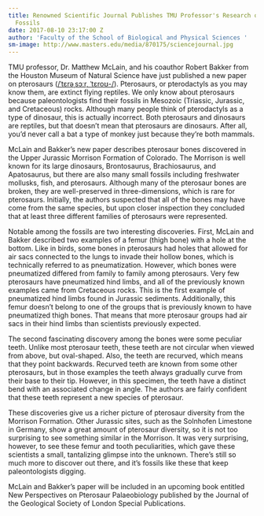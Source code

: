 ```yaml
---
title: Renowned Scientific Journal Publishes TMU Professor's Research of Pterosaur
  Fossils
date: 2017-08-10 23:17:00 Z
author: 'Faculty of the School of Biological and Physical Sciences '
sm-image: http://www.masters.edu/media/870175/sciencejournal.jpg
---
```


TMU professor, Dr. Matthew McLain, and his coauthor Robert Bakker from the Houston Museum of Natural Science have just published a new paper on pterosaurs ([/ˈtɛrəˌsɔːr, ˈtɛroʊ-/](https://en.wikipedia.org/wiki/Help:IPA/English)). Pterosaurs, or pterodactyls as you may know them, are extinct flying reptiles. We only know about pterosaurs because paleontologists find their fossils in Mesozoic (Triassic, Jurassic, and Cretaceous) rocks. Although many people think of pterodactyls as a type of dinosaur, this is actually incorrect. Both pterosaurs and dinosaurs are reptiles, but that doesn’t mean that pterosaurs are dinosaurs. After all, you’d never call a bat a type of monkey just because they’re both mammals.

McLain and Bakker’s new paper describes pterosaur bones discovered in the Upper Jurassic Morrison Formation of Colorado. The Morrison is well known for its large dinosaurs, Brontosaurus, Brachiosaurus, and Apatosaurus, but there are also many small fossils including freshwater mollusks, fish, and pterosaurs. Although many of the pterosaur bones are broken, they are well-preserved in three-dimensions, which is rare for pterosaurs. Initially, the authors suspected that all of the bones may have come from the same species, but upon closer inspection they concluded that at least three different families of pterosaurs were represented.

Notable among the fossils are two interesting discoveries. First, McLain and Bakker described two examples of a femur (thigh bone) with a hole at the bottom. Like in birds, some bones in pterosaurs had holes that allowed for air sacs connected to the lungs to invade their hollow bones, which is technically referred to as pneumatization. However, which bones were pneumatized differed from family to family among pterosaurs. Very few pterosaurs have pneumatized hind limbs, and all of the previously known examples came from Cretaceous rocks. This is the first example of pneumatized hind limbs found in Jurassic sediments. Additionally, this femur doesn’t belong to one of the groups that is previously known to have pneumatized thigh bones. That means that more pterosaur groups had air sacs in their hind limbs than scientists previously expected.

The second fascinating discovery among the bones were some peculiar teeth. Unlike most pterosaur teeth, these teeth are not circular when viewed from above, but oval-shaped. Also, the teeth are recurved, which means that they point backwards. Recurved teeth are known from some other pterosaurs, but in those examples the teeth always gradually curve from their base to their tip. However, in this specimen, the teeth have a distinct bend with an associated change in angle. The authors are fairly confident that these teeth represent a new species of pterosaur.

These discoveries give us a richer picture of pterosaur diversity from the Morrison Formation. Other Jurassic sites, such as the Solnhofen Limestone in Germany, show a great amount of pterosaur diversity, so it is not too surprising to see something similar in the Morrison. It was very surprising, however, to see these femur and tooth peculiarities, which gave these scientists a small, tantalizing glimpse into the unknown. There’s still so much more to discover out there, and it’s fossils like these that keep paleontologists digging.

McLain and Bakker’s paper will be included in an upcoming book entitled New Perspectives on Pterosaur Palaeobiology published by the Journal of the Geological Society of London Special Publications.